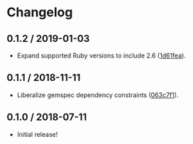 # Changelog

## 0.1.2 / 2019-01-03

- Expand supported Ruby versions to include 2.6 ([1d61fea](https://github.com/jgarber623/webmention-verification-ruby/commit/1d61fea)).

## 0.1.1 / 2018-11-11

- Liberalize gemspec dependency constraints ([063c7f1](https://github.com/jgarber623/webmention-verification-ruby/commit063c7f1)).

## 0.1.0 / 2018-07-11

- Initial release!
